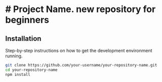 # # Project Name. new repository for beginners 

## Installation

Step-by-step instructions on how to get the development environment running.

```bash
git clone https://github.com/your-username/your-repository-name.git
cd your-repository-name
npm install
